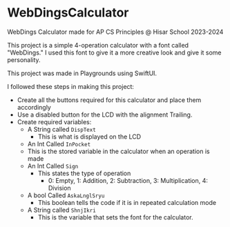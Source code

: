 # WebDingsCalculator
WebDings Calculator made for AP CS Principles @ Hisar School 2023-2024


This project is a simple 4-operation calculator with a font called "WebDings." I used this font to give it a more creative look and give it some personality.

This project was made in Playgrounds using SwiftUI. 

I followed these steps in making this project:
  - Create all the buttons required for this calculator and place them accordingly
  - Use a disabled button for the LCD with the alignment Trailing.
  - Create required variables:
    - A String called `DispText`
      - This is what is displayed on the LCD
    - An Int Called `InPocket`
     - This is the stored variable in the calculator when an operation is made
    - An Int Called `Sign`
      - This states the type of  operation
        - 0: Empty, 1: Addition, 2: Subtraction, 3: Multiplication, 4: Division
    - A bool Called `AskaLnglSryu`
      - This boolean tells the code if it is in repeated calculation mode
    - A String called `ShnjIkri`
      - This is the variable that sets the font for the calculator.
     
      

